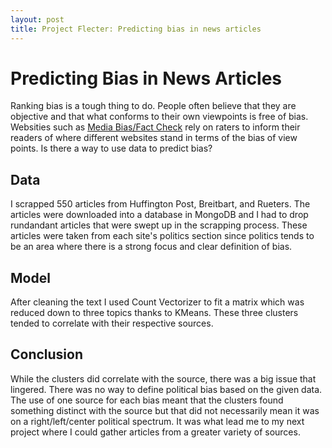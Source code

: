 ```yaml
---
layout: post
title: Project Flecter: Predicting bias in news articles
---
```


# Predicting Bias in News Articles

Ranking bias is a tough thing to do. People often believe that they are objective and that what conforms to their own viewpoints is free of bias. Websities such as [Media Bias/Fact Check](https://mediabiasfactcheck.com/) rely on raters to inform their readers of where different websites stand in terms of the bias of view points. Is there a way to use data to predict bias?

## Data

I scrapped 550 articles from Huffington Post, Breitbart, and Rueters. The articles were downloaded into a database in MongoDB and I had to drop rundandant articles that were swept up in the scrapping process. These articles were taken from each site's politics section since politics tends to be an area where there is a strong focus and clear definition of bias.

## Model

After cleaning the text I used Count Vectorizer to fit a matrix which was reduced down to three topics thanks to KMeans. These three clusters tended to correlate with their respective sources.

## Conclusion

While the clusters did correlate with the source, there was a big issue that lingered. There was no way to define political bias based on the given data. The use of one source for each bias meant that the clusters found something distinct with the source but that did not necessarily mean it was on a right/left/center political spectrum. It was what lead me to my next project where I could gather articles from a greater variety of sources.